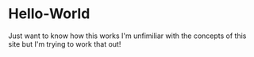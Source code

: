 # Hello-World
Just want to know how this works
I'm unfimiliar with the concepts of this site but I'm trying to work that out!

